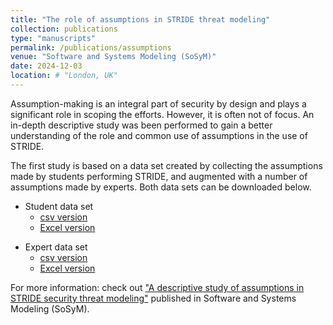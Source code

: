 ```yaml
---
title: "The role of assumptions in STRIDE threat modeling"
collection: publications
type: "manuscripts"
permalink: /publications/assumptions
venue: "Software and Systems Modeling (SoSyM)"
date: 2024-12-03
location: # "London, UK"
---
```



Assumption-making is an integral part of security by design and plays a significant role in scoping the efforts. However, it is often not of focus.
An in-depth descriptive study was been performed to gain a better understanding of the role and common use of assumptions in the use of STRIDE. 

The first study is based on a data set created by collecting the assumptions made by students performing STRIDE, and augmented with a number of assumptions made by experts.
Both data sets can be downloaded below. 

- Student data set
	- [csv version](files/assumption_dataset_STRIDE.csv)
	- [Excel version](files/assumption_dataset_STRIDE.xlsx)
+ Expert data set
    - [csv version](files/assumption_dataset_experts_STRIDE.csv)
    - [Excel version](files/assumption_dataset_experts_STRIDE.xlsx)

For more information: check out ["A descriptive study of assumptions in STRIDE security threat modeling"](https://link.springer.com/article/10.1007/s10270-021-00941-7) published in Software and Systems Modeling (SoSyM).
